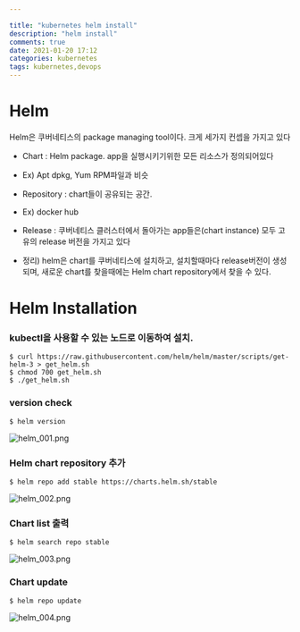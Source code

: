 ```yaml
---

title: "kubernetes helm install"
description: "helm install"
comments: true
date: 2021-01-20 17:12
categories: kubernetes
tags: kubernetes,devops
---
```

# Helm
Helm은 쿠버네티스의 package managing tool이다.
크게 세가지 컨셉을 가지고 있다
-	Chart : Helm package. app을 실행시키기위한 모든 리소스가 정의되어있다
  - Ex) Apt dpkg, Yum RPM파일과 비슷
-	Repository : chart들이 공유되는 공간. 
  - Ex) docker hub
-	Release : 쿠버네티스 클러스터에서 돌아가는 app들은(chart instance) 모두 고유의 release 버전을 가지고 있다

- 정리) helm은 chart를 쿠버네티스에 설치하고, 설치할때마다 release버전이 생성되며, 새로운 chart를 찾을때에는 Helm chart repository에서 찾을 수 있다.


# Helm Installation

### kubectl을 사용할 수 있는 노드로 이동하여 설치.
~~~
$ curl https://raw.githubusercontent.com/helm/helm/master/scripts/get-helm-3 > get_helm.sh
$ chmod 700 get_helm.sh
$ ./get_helm.sh
~~~
### version check
~~~
$ helm version    
~~~

![helm_001.png](/assets/images/kubernetes/helm/helm_001.png.png)

### Helm chart repository 추가
~~~
$ helm repo add stable https://charts.helm.sh/stable
~~~

![helm_002.png](/assets/images/kubernetes/helm/helm_002.png.png)

### Chart list 출력
~~~
$ helm search repo stable
~~~

![helm_003.png](/assets/images/kubernetes/helm/helm_003.png.png)

### Chart update
~~~
$ helm repo update
~~~

![helm_004.png](/assets/images/kubernetes/helm/helm_004.png.png)

